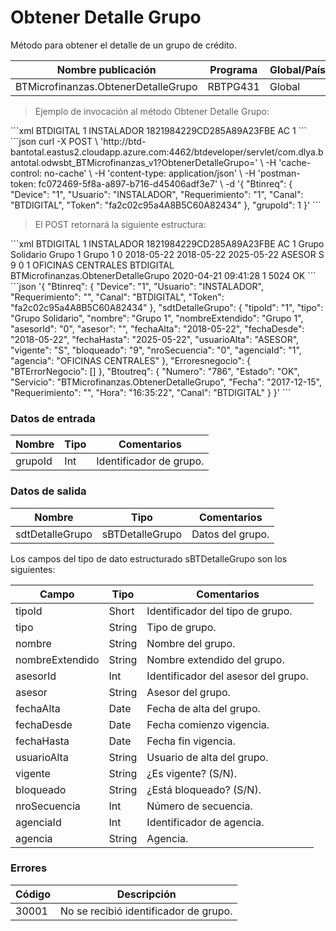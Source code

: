 # Obtener Detalle Grupo 

Método para obtener el detalle de un grupo de crédito. 

Nombre publicación | Programa | Global/País 
--------- | ----------- | ----------- 
BTMicrofinanzas.ObtenerDetalleGrupo | RBTPG431 | Global 

> Ejemplo de invocación al método Obtener Detalle Grupo: 

<code-group> 
<code-block title="XML" active> 
```xml 
<soapenv:Envelope xmlns:soapenv="http://schemas.xmlsoap.org/soap/envelope/" xmlns:bts="http://uy.com.dlya.bantotal/BTSOA/"> 
   <soapenv:Header/> 
   <soapenv:Body> 
      <bts:BTMicrofinanzas.ObtenerDetalleGrupo> 
         <bts:Btinreq> 
            <bts:Canal>BTDIGITAL</bts:Canal> 
            <bts:Requerimiento>1</bts:Requerimiento> 
            <bts:Usuario>INSTALADOR</bts:Usuario> 
            <bts:Token>1821984229CD285A89A23FBE</bts:Token> 
            <bts:Device>AC</bts:Device> 
         </bts:Btinreq> 
         <bts:grupoId>1</bts:grupoId> 
      </bts:BTMicrofinanzas.ObtenerDetalleGrupo> 
   </soapenv:Body> 
</soapenv:Envelope> 
``` 
</code-block> 

<code-block title="JSON"> 
```json 
curl -X POST \ 
  'http://btd-bantotal.eastus2.cloudapp.azure.com:4462/btdeveloper/servlet/com.dlya.bantotal.odwsbt_BTMicrofinanzas_v1?ObtenerDetalleGrupo=' \ 
  -H 'cache-control: no-cache' \ 
  -H 'content-type: application/json' \ 
  -H 'postman-token: fc072469-5f8a-a897-b716-d45406adf3e7' \ 
  -d '{ 
	"Btinreq": { 
		"Device": "1", 
		"Usuario": "INSTALADOR", 
		"Requerimiento": "1", 
		"Canal": "BTDIGITAL", 
		"Token": "fa2c02c95a4A8B5C60A82434" 
	}, 
    "grupoId": 1 
}' 
``` 
</code-block> 
</code-group> 

> El POST retornará la siguiente estructura: 

<code-group> 
<code-block title="XML" active> 
```xml 
<SOAP-ENV:Envelope xmlns:SOAP-ENV="http://schemas.xmlsoap.org/soap/envelope/" xmlns:xsd="http://www.w3.org/2001/XMLSchema" xmlns:SOAP-ENC="http://schemas.xmlsoap.org/soap/encoding/" xmlns:xsi="http://www.w3.org/2001/XMLSchema-instance"> 
   <SOAP-ENV:Body> 
      <BTMicrofinanzas.ObtenerDetalleGrupoResponse xmlns="http://uy.com.dlya.bantotal/BTSOA/"> 
         <Btinreq> 
            <Canal>BTDIGITAL</Canal> 
            <Requerimiento>1</Requerimiento> 
            <Usuario>INSTALADOR</Usuario> 
            <Token>1821984229CD285A89A23FBE</Token> 
            <Device>AC</Device> 
         </Btinreq> 
         <sdtDetalleGrupo> 
            <tipoId>1</tipoId> 
            <tipo>Grupo Solidario</tipo> 
            <nombre>Grupo 1</nombre> 
            <nombreExtendido>Grupo 1</nombreExtendido> 
            <asesorId>0</asesorId> 
            <asesor/> 
            <fechaAlta>2018-05-22</fechaAlta> 
            <fechaDesde>2018-05-22</fechaDesde> 
            <fechaHasta>2025-05-22</fechaHasta> 
            <usuarioAlta>ASESOR</usuarioAlta> 
            <vigente>S</vigente> 
            <bloqueado>9</bloqueado> 
            <nroSecuencia>0</nroSecuencia> 
            <agenciaId>1</agenciaId> 
            <agencia>OFICINAS CENTRALES</agencia> 
         </sdtDetalleGrupo> 
         <Erroresnegocio></Erroresnegocio> 
         <Btoutreq> 
            <Canal>BTDIGITAL</Canal> 
            <Servicio>BTMicrofinanzas.ObtenerDetalleGrupo</Servicio> 
            <Fecha>2020-04-21</Fecha> 
            <Hora>09:41:28</Hora> 
            <Requerimiento>1</Requerimiento> 
            <Numero>5024</Numero> 
            <Estado>OK</Estado> 
         </Btoutreq> 
      </BTMicrofinanzas.ObtenerDetalleGrupoResponse> 
   </SOAP-ENV:Body> 
</SOAP-ENV:Envelope> 
``` 
</code-block> 

<code-block title="JSON"> 
```json 
'{ 
	"Btinreq": { 
		"Device": "1", 
		"Usuario": "INSTALADOR", 
		"Requerimiento": "", 
		"Canal": "BTDIGITAL", 
		"Token": "fa2c02c95a4A8B5C60A82434" 
	}, 
	"sdtDetalleGrupo": { 
		"tipoId": "1", 
		"tipo": "Grupo Solidario", 
		"nombre": "Grupo 1", 
		"nombreExtendido": "Grupo 1", 
		"asesorId": "0", 
		"asesor": "", 
		"fechaAlta": "2018-05-22", 
		"fechaDesde": "2018-05-22", 
		"fechaHasta": "2025-05-22", 
		"usuarioAlta": "ASESOR", 
		"vigente": "S", 
		"bloqueado": "9", 
		"nroSecuencia": "0", 
		"agenciaId": "1", 
		"agencia": "OFICINAS CENTRALES" 
	}, 
    "Erroresnegocio": { 
        "BTErrorNegocio": [] 
    }, 
    "Btoutreq": { 
        "Numero": "786", 
        "Estado": "OK", 
        "Servicio": "BTMicrofinanzas.ObtenerDetalleGrupo", 
        "Fecha": "2017-12-15", 
        "Requerimiento": "", 
        "Hora": "16:35:22", 
        "Canal": "BTDIGITAL" 
    } 
}' 
``` 
</code-block> 
</code-group> 

### Datos de entrada 

Nombre | Tipo | Comentarios 
--------- | ----------- | ----------- 
grupoId | Int | Identificador de grupo. 

### Datos de salida 

Nombre | Tipo | Comentarios 
--------- | ----------- | ----------- 
sdtDetalleGrupo | sBTDetalleGrupo | Datos del grupo. 

Los campos del tipo de dato estructurado sBTDetalleGrupo son los siguientes: 

Campo | Tipo | Comentarios 
--------- | ----------- | ----------- 
tipoId | Short | Identificador del tipo de grupo. 
tipo | String | Tipo de grupo. 
nombre | String | Nombre del grupo. 
nombreExtendido | String | Nombre extendido del grupo. 
asesorId | Int | Identificador del asesor del grupo. 
asesor | String | Asesor del grupo. 
fechaAlta | Date | Fecha de alta del grupo. 
fechaDesde | Date | Fecha comienzo vigencia. 
fechaHasta | Date | Fecha fin vigencia. 
usuarioAlta | String | Usuario de alta del grupo. 
vigente | String | ¿Es vigente? (S/N). 
bloqueado | String | ¿Está bloqueado? (S/N). 
nroSecuencia | Int | Número de secuencia. 
agenciaId | Int | Identificador de agencia. 
agencia | String | Agencia. 

### Errores 

Código | Descripción 
--------- | ----------- 
30001 | No se recibió identificador de grupo. 

 
